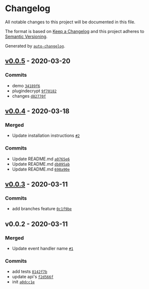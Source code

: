 # Changelog

All notable changes to this project will be documented in this file.

The format is based on [Keep a Changelog](https://keepachangelog.com/en/1.0.0/)
and this project adheres to [Semantic Versioning](https://semver.org/spec/v2.0.0.html).

Generated by [`auto-changelog`](https://github.com/CookPete/auto-changelog).

## [v0.0.5](https://github.com/sw-yx/netlify-plugin-encrypted-files/compare/v0.0.4...v0.0.5) - 2020-03-20

### Commits

- demo [`34189f6`](https://github.com/sw-yx/netlify-plugin-encrypted-files/commit/34189f61c0ccaafaebed0964beb71c65c9aba174)
- plugindecrypt [`9f70182`](https://github.com/sw-yx/netlify-plugin-encrypted-files/commit/9f701823715d8493247962578010794a0ec2ffa3)
- changes [`d82770f`](https://github.com/sw-yx/netlify-plugin-encrypted-files/commit/d82770fdda3f72d353949870b6456398ec0228d2)

## [v0.0.4](https://github.com/sw-yx/netlify-plugin-encrypted-files/compare/v0.0.3...v0.0.4) - 2020-03-18

### Merged

- Update installation instructions [`#2`](https://github.com/sw-yx/netlify-plugin-encrypted-files/pull/2)

### Commits

- Update README.md [`a0765e6`](https://github.com/sw-yx/netlify-plugin-encrypted-files/commit/a0765e688ec7dc0aa95b88291c06554fddd27dd0)
- Update README.md [`db095ab`](https://github.com/sw-yx/netlify-plugin-encrypted-files/commit/db095abe5be41b3eaf27a3618fc03d545a91c15b)
- Update README.md [`698a90e`](https://github.com/sw-yx/netlify-plugin-encrypted-files/commit/698a90ea7876da555d745a3f0421b1e082133a62)

## [v0.0.3](https://github.com/sw-yx/netlify-plugin-encrypted-files/compare/v0.0.2...v0.0.3) - 2020-03-11

### Commits

- add branches feature [`0c1f9be`](https://github.com/sw-yx/netlify-plugin-encrypted-files/commit/0c1f9bec49adfded3a43535b3c57d1ea151f3525)

## v0.0.2 - 2020-03-11

### Merged

- Update event handler name [`#1`](https://github.com/sw-yx/netlify-plugin-encrypted-files/pull/1)

### Commits

- add tests [`8142f7b`](https://github.com/sw-yx/netlify-plugin-encrypted-files/commit/8142f7b072335194c3ea812a6a0d5072ddcc8a2c)
- update api's [`f2d566f`](https://github.com/sw-yx/netlify-plugin-encrypted-files/commit/f2d566f5d8e904cc4c011b12573062217f9bf595)
- init [`a0dcc1e`](https://github.com/sw-yx/netlify-plugin-encrypted-files/commit/a0dcc1e954a958046846fd695145220bc36fa32b)
